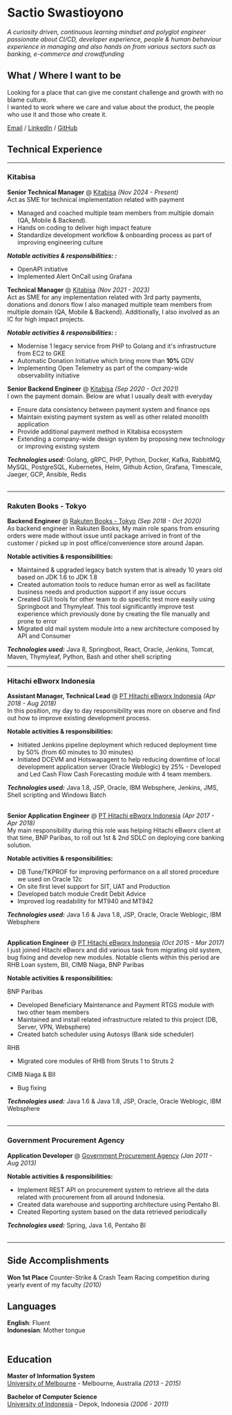 # Sactio Swastioyono

_A curiosity driven, continuous learning mindset and polyglot engineer_
<br> _passionate about CI/CD, developer experience, people & human behaviour_
<br> _experience in managing and also hands on from various sectors such as banking, e-commerce and crowdfunding_ <br>

## What / Where I want to be
Looking for a place that can give me constant challenge and growth with no blame culture. <br>
I wanted to work where we care and value about the product, the people who use it and those who create it. <br>


[Email](mailto:email.tyo@gmail.com) / [LinkedIn](https://www.linkedin.com/in/sactio-swastioyono/)
/ [GitHub](https://github.com/sswastioyono18/)

## Technical Experience

<hr>
<h3>Kitabisa </h3>

**Senior Technical Manager** @ [Kitabisa](https://kitabisa.com/) _(Nov 2024 - Present)_ <br>
Act as SME for technical implementation related with payment
- Managed and coached multiple team members from multiple domain (QA, Mobile & Backend). 
- Hands on coding to deliver high impact feature
- Standardize development workflow & onboarding process as part of improving engineering culture

**_Notable activities & responsibilities: :_**
- OpenAPI initiative
- Implemented Alert OnCall using Grafana

**Technical Manager** @ [Kitabisa](https://kitabisa.com/) _(Nov 2021 - 2023)_ <br>
Act as SME for any implementation related with 3rd party payments, donations and donors flow 
I also managed multiple team members from multiple domain (QA, Mobile & Backend). 
Additionally, I also involved as an IC for high impact projects. 

**_Notable activities & responsibilities: :_**
- Modernise 1 legacy service from PHP to Golang and it's infrastructure from EC2 to GKE
- Automatic Donation Initiative which bring more than **10%** GDV
- Implementing Open Telemetry as part of the company-wide observability initiative


**Senior Backend Engineer** @ [Kitabisa](https://kitabisa.com/) _(Sep 2020 - Oct 2021)_ <br>
I own the payment domain. Below are what I usually dealt with everyday 
- Ensure data consistency between payment system and finance ops 
- Maintain existing payment system as well as other related monolith application
- Provide additional payment method in Kitabisa ecosystem
- Extending a company-wide design system by proposing new technology or improving existing system 

**_Technologies used:_** Golang, gRPC, PHP, Python, Docker, Kafka, RabbitMQ, MySQL, PostgreSQL, Kubernetes, Helm, Github Action, Grafana,
Timescale, Jaeger, GCP, Ansible, Redis
  <br><br>


<hr>
<h3> Rakuten Books - Tokyo </h3>

**Backend Engineer** @ [Rakuten Books - Tokyo](https://books.rakuten.co.jp/) _(Sep 2018 - Oct 2020)_ <br>
As backend engineer in Rakuten Books, My main role spans from ensuring orders were made without issue until package arrived in
front of the customer / picked up in post office/convenience store around Japan.

<b> Notable activities & responsibilities:</b>

- Maintained & upgraded legacy batch system that is already 10 years old based on JDK 1.6 to JDK 1.8
- Created automation tools to reduce human error as well as facilitate business needs and production support if any
  issue occurs
- Created GUI tools for other team to do specific test more easily using Springboot and Thymyleaf. This tool
  significantly improve test experience which previously done by creating the file manually and prone to error
- Migrated old mail system module into a new architecture composed by API and Consumer  

**_Technologies used:_** Java 8, Springboot, React, Oracle, Jenkins, Tomcat, Maven, Thymyleaf, Python, Bash and other shell scripting


<hr>
<h3> Hitachi eBworx Indonesia </h3>

**Assistant Manager, Technical Lead** @ [PT Hitachi eBworx Indonesia](http://www.hitachi-ebworx.com/) _(Apr 2018 - Aug
2018)_ <br>
In this position, my day to day responsibility was more on observe and find out how to improve existing development
process.

<b> Notable activities & responsibilities:</b>

- Initiated Jenkins pipeline deployment which reduced deployment time by 50% (from 60 minutes to 30 minutes)
- Initiated DCEVM and Hotswapagent to help reducing downtime of local development application server (Oracle Weblogic)
by 25% - Developed and Led Cash Flow Cash Forecasting module with 4 team members. 

**_Technologies used:_** Java 1.8, JSP, Oracle, IBM Websphere, Jenkins, JMS, Shell scripting and Windows Batch
<br><br>


**Senior Application Engineer** @ [PT Hitachi eBworx Indonesia](http://www.hitachi-ebworx.com/) _(Apr 2017 - Apr
2018)_ <br>
My main responsibility during this role was helping Hitachi eBworx client at that time, BNP Paribas, to roll out 1st & 2nd SDLC on deploying core banking solution.

<b> Notable activities & responsibilities:</b>

- DB Tune/TKPROF for improving performance on a all stored procedure we used on Oracle 12c
- On site first level support for SIT, UAT and Production
- Developed batch module Credit Debit Advice
- Improved log readability for MT940 and
  MT942

**_Technologies used:_** Java 1.6 & Java 1.8, JSP, Oracle, Oracle Weblogic, IBM Websphere
  <br><br>
  

**Application Engineer** @ [PT Hitachi eBworx Indonesia](http://www.hitachi-ebworx.com/) _(Oct 2015 - Mar
2017)_ <br>
I just joined Hitachi eBworx and did various task from migrating old system, bug fixing and develop new modules. Notable clients within this period are RHB Loan system, BII, CIMB Niaga, BNP Paribas 

<b> Notable activities & responsibilities:</b>

BNP Paribas
- Developed Beneficiary Maintenance and Payment RTGS module with two other team members
- Maintained and install related infrastructure related to this project (DB, Server, VPN, Websphere)
- Created batch scheduler using Autosys (Bank side scheduler)
  
RHB
- Migrated core modules of RHB from Struts 1 to Struts 2

CIMB Niaga & BII
- Bug fixing
  

**_Technologies used:_** Java 1.6 & Java 1.8, JSP, Oracle, Oracle Weblogic, IBM Websphere
  <br><br>

<hr>
<h3>Government Procurement Agency</h3>

**Application Developer** @ [Government Procurement Agency](http://www.lkpp.go.id/v3/) _(Jan 2011 - Aug 2013)_ <br>

<b> Notable activities & responsibilities:</b>

- Implement REST API on procurement system to retrieve all the data related with procurement from all around Indonesia.
- Created data warehouse and supporting architecture using Pentaho BI.
- Created Reporting system based on the data retrieved periodically


**_Technologies used:_** Spring, Java 1.6, Pentaho BI
<br><br>


<hr> 

## Side Accomplishments

**Won 1st Place** Counter-Strike & Crash Team Racing competition during yearly event of my faculty _(2010)_ <br>

## Languages

**English**: Fluent <br>
**Indonesian**: Mother tongue
<br><br>

## Education

**Master of Information System** <br>
[University of Melbourne](https://www.unimelb.edu.au/) - Melbourne, Australia _(2013 - 2015)_

**Bachelor of Computer Science** <br>
[University of Indonesia](https://www.ui.ac.id/en/) - Depok, Indonesia _(2006 - 2011)_

